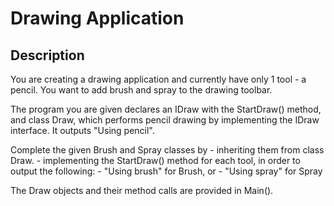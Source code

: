 # Drawing Application
## Description
You are creating a drawing application and currently have 
only 1 tool - a pencil. You want to add brush and spray to
the drawing toolbar.

The program you are given declares an IDraw with the StartDraw() 
method, and class Draw, which performs pencil drawing by implementing
the IDraw interface. It outputs "Using pencil".

Complete the given Brush and Spray classes by
\- inheriting them from class Draw.
\- implementing the StartDraw() method for each tool, in order to output
the following:
    \- "Using brush" for Brush, or
    \- "Using spray" for Spray

The Draw objects and their method calls are provided in Main().